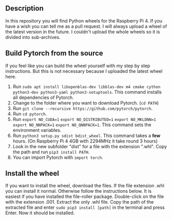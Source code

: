 ## Description
In this repository you will find Python wheels for the Raspberry Pi 4.
If you have a wish you can tell me as a pull request. I will always upload a wheel of the latest version in the future.
I couldn't upload the whole wheels so it is divided into sub-archives.
## Build Pytorch from the source
If you feel like you can build the wheel yourself with my step by step instructions.
But this is not necessary because I uploaded the latest wheel here.
 1. Run `sudo apt install libopenblas-dev libblas-dev m4 cmake cython python3-dev python3-yaml python3-setuptools`.
This command installs all dependencies of Pytorch.
 3. Change to the folder where you want to download Pytorch. (`cd PATH`)
 4. Run `git clone --recursive https://github.com/pytorch/pytorch`.
 6. Run `cd pytorch`.
 7. Run `export NO_CUDA=1`
`export NO_DISTRIBUTED=1`
`export NO_MKLDNN=1`
`export NO_NNPACK=1`
`export NO_QNNPACK=1`.
This command sets the environment variables.
 8. Run `python3 setup.py sdist bdist_wheel`.
This command takes a **few** hours. (On Raspberry Pi 4 4GB with 2294MHz it take round 3 hours)
 9. Look in the new subfolder "dist" for a file with the extension ".whl".
Copy the path and run `pip3 install PATH`.
 10. You can import Pytorch with `import torch`.
 
 ## Install the wheel
If you want to install the wheel, download the files.
If the file extension .whl you can install it normal.
Otherwise follow the instructions below.
It is easiest if you have installed the file-roller package.
Double-click on the file with the extension .001.
Extract the only .whl file.
Copy the path of the extracted file and enter `sudo pip3 install [path]` in the terminal and press Enter.
Now it should be installed.
